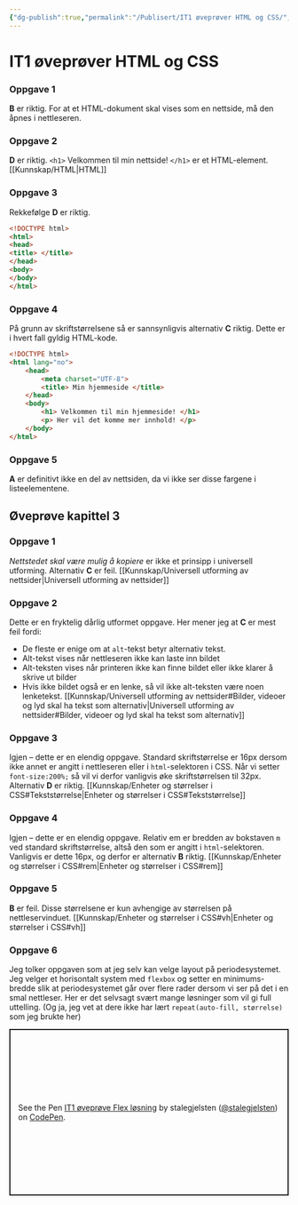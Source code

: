 ```yaml
---
{"dg-publish":true,"permalink":"/Publisert/IT1 øveprøver HTML og CSS/","title":"IT1 øveprøver HTML og CSS","tags":["html","css"]}
---
```



# IT1 øveprøver HTML og CSS

### Oppgave 1
**B** er riktig. For at et HTML-dokument skal vises som en nettside, må den åpnes i nettleseren.

### Oppgave 2
**D** er riktig. `<h1>` Velkommen til min nettside! `</h1>` er et HTML-element. [[Kunnskap/HTML\|HTML]]

### Oppgave 3
Rekkefølge **D** er riktig.
```html
<!DOCTYPE html>
<html>
<head>
<title> </title>
</head>
<body>
</body>
</html>
```

### Oppgave 4
På grunn av skriftstørrelsene så er sannsynligvis alternativ **C** riktig. Dette er i hvert fall gyldig HTML-kode.
```html
<!DOCTYPE html>
<html lang="no">
    <head> 
        <meta charset="UTF-8">
        <title> Min hjemmeside </title>
    </head>
    <body>
        <h1> Velkommen til min hjemmeside! </h1>
        <p> Her vil det komme mer innhold! </p>
    </body>
</html>
```

### Oppgave 5
**A** er definitivt ikke en del av nettsiden, da vi ikke ser disse fargene i listeelementene.

## Øveprøve kapittel 3

### Oppgave 1
*Nettstedet skal være mulig å kopiere* er ikke et prinsipp i universell utforming. Alternativ **C** er feil. [[Kunnskap/Universell utforming av nettsider\|Universell utforming av nettsider]]

### Oppgave 2
Dette er en fryktelig dårlig utformet oppgave. Her mener jeg at **C** er mest feil fordi:
- De fleste er enige om at `alt`-tekst betyr alternativ tekst.
- Alt-tekst vises når nettleseren ikke kan laste inn bildet
- Alt-teksten vises når printeren ikke kan finne bildet eller ikke klarer å skrive ut bilder
- Hvis ikke bildet også er en lenke, så vil ikke alt-teksten være noen lenketekst.
[[Kunnskap/Universell utforming av nettsider#Bilder, videoer og lyd skal ha tekst som alternativ\|Universell utforming av nettsider#Bilder, videoer og lyd skal ha tekst som alternativ]]

### Oppgave 3
Igjen – dette er en elendig oppgave. Standard skriftstørrelse er 16px dersom ikke annet er angitt i nettleseren eller i `html`-selektoren i CSS. Når vi setter `font-size:200%;` så vil vi derfor vanligvis øke skriftstørrelsen til 32px. Alternativ **D** er riktig.
[[Kunnskap/Enheter og størrelser i CSS#Tekststørrelse\|Enheter og størrelser i CSS#Tekststørrelse]]

### Oppgave 4
Igjen – dette er en elendig oppgave. Relativ em er bredden av bokstaven `m` ved standard skriftstørrelse, altså den som er angitt i `html`-selektoren. Vanligvis er dette 16px, og derfor er alternativ **B** riktig.
[[Kunnskap/Enheter og størrelser i CSS#rem\|Enheter og størrelser i CSS#rem]]

### Oppgave 5
**B** er feil. Disse størrelsene er kun avhengige av størrelsen på nettleservinduet.
[[Kunnskap/Enheter og størrelser i CSS#vh\|Enheter og størrelser i CSS#vh]]

### Oppgave 6
Jeg tolker oppgaven som at jeg selv kan velge layout på periodesystemet. Jeg velger et horisontalt system med `flexbox` og setter en minimums-bredde slik at periodesystemet går over flere rader dersom vi ser på det i en smal nettleser. Her er det selvsagt svært mange løsninger som vil gi full uttelling. (Og ja, jeg vet at dere ikke har lært `repeat(auto-fill, størrelse)` som jeg brukte her)

<p class="codepen" data-height="300" data-default-tab="css,result" data-slug-hash="XWOJyWR" data-editable="true" data-user="stalegjelsten" style="height: 300px; box-sizing: border-box; display: flex; align-items: center; justify-content: center; border: 2px solid; margin: 1em 0; padding: 1em;">
	<span>See the Pen <a href="https://codepen.io/stalegjelsten/pen/XWOJyWR">
	IT1 øveprøve Flex løsning</a> by stalegjelsten (<a href="https://codepen.io/stalegjelsten">@stalegjelsten</a>)
	on <a href="https://codepen.io">CodePen</a>.</span>
</p>
<script async src="https://cpwebassets.codepen.io/assets/embed/ei.js"></script>
